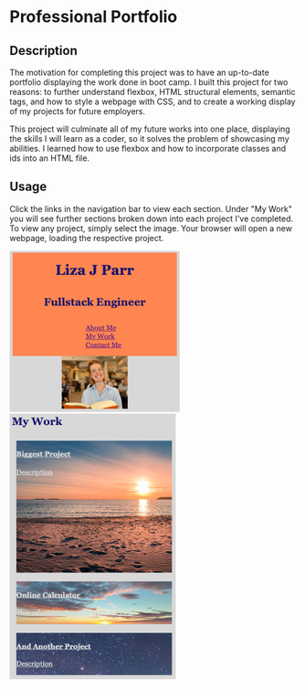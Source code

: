 # Professional Portfolio

## Description

The motivation for completing this project was to have an up-to-date portfolio displaying the work done in boot camp. I built this project for two reasons: to further understand flexbox, HTML structural elements, semantic tags, and how to style a webpage with CSS, and to create a working display of my projects for future employers. 

This project will culminate all of my future works into one place, displaying the skills I will learn as a coder, so it solves the problem of showcasing my abilities. I learned how to use flexbox and how to incorporate classes and ids into an HTML file.

## Usage

Click the links in the navigation bar to view each section. Under "My Work" you will see further sections broken down into each project I've completed. To view any project, simply select the image. Your browser will open a new webpage, loading the respective project.

![Navigation Links](assets/images/nav-links.png)
![App Links](assets/images/my-work.png)